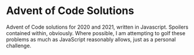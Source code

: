 # Advent of Code Solutions

Advent of Code solutions for 2020 and 2021, written in Javascript. Spoilers contained
within, obviously. Where possible, I am attempting to golf these problems as
much as JavaScript reasonably allows, just as a personal challenge.
